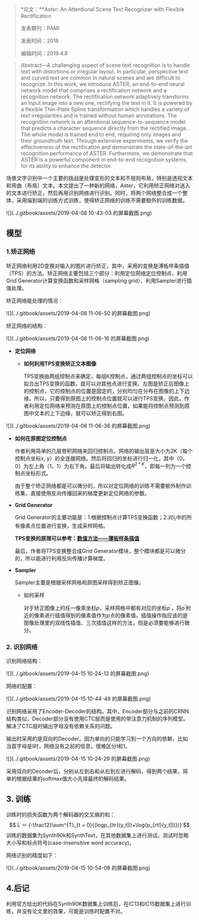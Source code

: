 > *论文：**Aster: An Attentional Scene Text Recognizer with Flexible Rectification
>
> 发表期刊：PAMI
>
> 发表时间：2018
>
> 编辑时间：2019.4.8



> Abstract—A challenging aspect of scene text recognition is to handle text with distortions or irregular layout. In particular, perspective text and curved text are common in natural scenes and are difficult to recognize. In this work, we introduce ASTER, an end-to-end neural network model that comprises a rectification network and a recognition network. The rectification network adaptively transforms an input image into a new one, rectifying the text in it. It is powered by a flexible Thin-Plate Spline transformation which handles a variety of text irregularities and is trained without human annotations. The recognition network is an attentional sequence-to-sequence model that predicts a character sequence directly from the rectified image. The whole model is trained end to end, requiring only
> images and their groundtruth text. Through extensive experiments, we verify the effectiveness of the rectification and demonstrate the state-of-the-art recognition performance of ASTER. Furthermore, we demonstrate that ASTER is a powerful component in end-to-end recognition systems, for its ability to enhance the detector.

场景文字识别中一个主要的挑战是处理变形的文本和不规则布局，特别是透视文本和弯曲（布局）文本。本文提出了一种新的网络，Aster，它利用矫正网络对送入的文本进行矫正，然后再用识别网络进行识别。同时，将两个网络整合成一个整体，采用端到端的训练方式训练，使得矫正网络的训练不需要额外的训练数据。

![](../.gitbook/assets/2019-04-08 10-43-03 的屏幕截图.png)

## 模型

### 1.矫正网络

矫正网络利用2D变换对输入的图片进行矫正，其中，采用的变换是溥板样条插值（TPS）的方法。矫正网络主要包括三个部分：利用定位网络定位控制点、利用Grid Generator计算变换函数和采样网格（sampling grid）、利用Sampler进行插值处理。

矫正网络能处理的情况：

![](../.gitbook/assets/2019-04-08 11-06-50 的屏幕截图.png)

矫正网络的结构：

![](../.gitbook/assets/2019-04-08 11-06-16 的屏幕截图.png)

* **定位网络**

  * **如何利用TPS变换矫正文本图像**

    TPS变换由两组控制点来确定，每组K控制点，通过两组控制点的坐标可以拟合出TPS变换的函数，就可以对其他点进行变换。左图是矫正后图像上的控制点，它的控制点的位置是固定的，分别均匀在分布在图像的上下边缘。所以，只要得到原图上的控制点位置就可以进行TPS变换。因此，作者利用定位网络来预测在原图上的控制点位置，如果能将控制点预测到原图中文本的上下边缘，就可以矫正得到右图。

![](../.gitbook/assets/2019-04-08 11-06-36 的屏幕截图.png)

  * **如何在原图定位控制点**

    作者利用简单的几层卷积网络来回归控制点。网络的输出层是大小为2K（每个控制点坐标x, y）的全连接网络。然后将回归的坐标进行归一化，其中（0，0）为左上角（1，1）为右下角。最后将输出转化成$R^{2*K}$，即每一列为一个控制点坐标形式。

    由于整个矫正网络都是可以微分的，所以对定位网络的训练不需要额外制作训练集，直接使用反向传播回来的梯度更新定位网络的参数。

* **Grid Generator**

  Grid Generator的主要功能是：1.根据控制点计算TPS变换函数；2.对$I_r​$中的所有像素点位置进行变换，生成采样网格。

  **TPS变换的原理可以参考：[数值方法——薄板样条插值](<https://blog.csdn.net/VictoriaW/article/details/70161180>)**

  最后，作者将TPS变换整合成Grid Generator模块，整个模块都是可以微分的，所以能进行利用反向传播计算梯度。

* **Sampler**

  Sampler主要是根据采样网格和原图采样得到矫正图像。

  * 如何采样

    对于矫正图像上的任一像素坐标$p$，采样网格中都有对应的坐标$p^{'}$，将$p^{'}$附近的像素进行插值得到的像素值作为$p​$点的像素值。插值操作指应该的是图像处理里的双线性插值、三次插值这样的方法，但是必须要能够进行微分。

### 2. 识别网络

识别网络结构：

![](../.gitbook/assets/2019-04-15 10-24-12 的屏幕截图.png)

网络的配置：

![](../.gitbook/assets/2019-04-15 10-44-48 的屏幕截图.png)

识别网络采用了Encoder-Decoder的结构。其中，Encoder部分与之前的CRNN结构类似，Decoder部分没有使用CTC层而是使用的带注意力机制的序列模型。解决了CTC层时输出字母没有依赖关系的问题。

输出时采用的是双向的Decoder。因为单向的只能学习到一个方向的依赖，比如当首字母是I时，网络没有之前的信息，很难区分I和1。

![](../.gitbook/assets/2019-04-15 10-24-29 的屏幕截图.png)

采用双向的Decoder后，分别从左到右和从右到左进行解码，得到两个结果，简单的根据结果的softmax值大小先择最终的解码结果。

## 3. 训练

训练时的损失函数为两个解码器的交叉熵的和：
$$
L ＝ {-\frac12}\sum^{T}_{t = 0}{(logp_{ltr}(y_t|I)+\log{p_{rtl}(y_t|I)})}
$$
训练的数据集为Synth90k和SynthText，在其他数据集上进行测试，测试时忽略大小写和标点符号(case-insensitive word accuracy)。

网络识别的精度如下：

![](../.gitbook/assets/2019-04-15 10-54-08 的屏幕截图.png)

## 4.后记

利用官方给出的代码在Synth90K数据集上训练后，在IC13和IC15数据集上进行训练，并没有论文里的效果，可能是训练时配置不对。